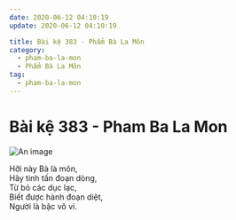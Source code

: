 ```yaml
---
date: 2020-06-12 04:10:19
update: 2020-06-12 04:10:19

title: Bài kệ 383 - Phẩm Bà La Môn
category:
  - pham-ba-la-mon
  - Phẩm Bà La Môn
tag:
  - pham-ba-la-mon
---
```


# Bài kệ 383 - Pham Ba La Mon

![An image](/img/pham-ba-la-mon/pham-ba-la-mon-383.jpg)

Hỡi này Bà là môn,<br>Hãy tinh tấn đoạn dòng,<br>Từ bỏ các dục lạc,<br>Biết được hành đoạn diệt,<br>Người là bậc vô vi.<br>
